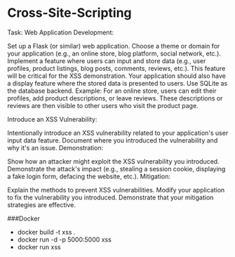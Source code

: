 # Cross-Site-Scripting
Task:
Web Application Development:

Set up a Flask (or similar) web application.
Choose a theme or domain for your application (e.g., an online store, blog platform, social network, etc.).
Implement a feature where users can input and store data (e.g., user profiles, product listings, blog posts, comments, reviews, etc.). This feature will be critical for the XSS demonstration.
Your application should also have a display feature where the stored data is presented to users.
Use SQLite as the database backend.
Example: For an online store, users can edit their profiles, add product descriptions, or leave reviews. These descriptions or reviews are then visible to other users who visit the product page.

Introduce an XSS Vulnerability:

Intentionally introduce an XSS vulnerability related to your application's user input data feature.
Document where you introduced the vulnerability and why it's an issue.
Demonstration:

Show how an attacker might exploit the XSS vulnerability you introduced.
Demonstrate the attack's impact (e.g., stealing a session cookie, displaying a fake login form, defacing the website, etc.).
Mitigation:

Explain the methods to prevent XSS vulnerabilities.
Modify your application to fix the vulnerability you introduced.
Demonstrate that your mitigation strategies are effective.

###Docker
* docker build -t xss .
* docker run -d -p 5000:5000 xss
* docker run xss 
